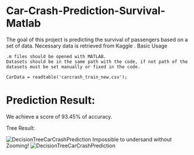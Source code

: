 # Car-Crash-Prediction-Survival-Matlab

The goal of this project is predicting the survival of passengers based on a set of data. Necessary data is retrieved from Kaggle .
Basic Usage

    .m files should be opened with MATLAB.
    Datasets should be in the same path with the code, if not path of the datasets must be set manually or fixed in the code.

    CarData = readtable('carcrash_train_new.csv');
# Prediction Result:

We achieve a score of 93.45% of accuracy.

Tree Result:

![DecisionTreeCarCrashPrediction](https://github.com/malikHouni/Car-Crash-Prediction-Survival-Matlab/assets/3213597/d7aec961-94b8-4d69-bef3-3161eff0cd55)
Impossible to undersand without Zooming!
![DecisionTreeCarCrashPrediction](https://github.com/malikHouni/Car-Crash-Prediction-Survival-Matlab/assets/3213597/a4a977da-53b2-45d2-9d9d-aad72626bb69)
